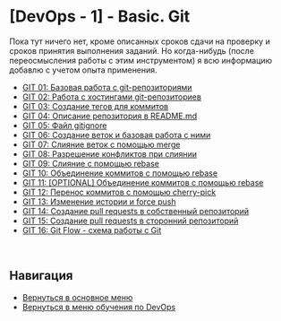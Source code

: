 [DevOps - 1] - Basic. Git
===

Пока тут ничего нет, кроме описанных сроков сдачи на проверку и сроков принятия выполнения заданий.
Но когда-нибудь (после переосмысления работы с этим инструментом) я всю информацию добавлю с учетом опыта применения.

* [GIT 01: Базовая работа с git-репозиториями](./git01-base.md)
* [GIT 02: Работа с хостингами git-репозиториев](./git02-hosting_remote.md)
* [GIT 03: Создание тегов для коммитов](./git03-tags.md)
* [GIT 04: Описание репозитория в README.md](./git04-markdown_readme.md)
* [GIT 05: Файл gitignore](./git05-gitignore.md)
* [GIT 06: Создание веток и базовая работа с ними](./git06-branch_base.md)
* [GIT 07: Слияние веток с помощью merge](./git07-branch_merge.md)
* [GIT 08: Разрешение конфликтов при слиянии](./git08-merge_conflict.md)
* [GIT 09: Слияние с помощью rebase](./git09-branch_rebase.md)
* [GIT 10: Объединение коммитов с помощью rebase](./git10-squash_rebase.md)
* [GIT 11: [OPTIONAL] Объединение коммитов с помощью rebase](./git11-squash_optional.md)
* [GIT 12: Перенос коммитов с помощью cherry-pick](./git12-cherry-pick.md)
* [GIT 13: Изменение истории и force push](./git13-push_force.md)
* [GIT 14: Создание pull requests в собственный репозиторий](./git14-pull_request.md)
* [GIT 15: Создание pull requests в сторонний репозиторий](./git15-pull_request_fork.md)
* [GIT 16: Git Flow - схема работы с Git](./git16-git_flow.md)

<br>

Навигация
---

* [Вернуться в основное меню](../../README.md)
* [Вернуться в меню обучения по DevOps](../README.md)
